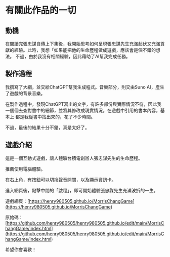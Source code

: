 # 有關此作品的一切
## 動機
在閱讀完張忠謀自傳上下集後，我開始思考如何呈現張忠謀先生充滿起伏又充滿貢獻的經驗。此時，我想「如果能把他的生命歷程做成遊戲，應該會是個不錯的想法。
不過，由於我沒有相關經驗，因此藉助了AI幫我完成任務。
## 製作過程
我撰寫了大綱，並交給ChatGPT幫我生成程式。音樂部分，則交由Suno AI，產生了遊戲的背景音樂。

在製作過程中，發現ChatGPT寫出的文字，有許多部份與實際情況不符，因此我一個個去查對書中的細節，並將其修改成現實情況。在遊戲中引用的書本內容，基本上
都是我從書中找出來的，花了不少時間。

不過，最後的結果十分不錯，真是太好了。
## 遊戲介紹
這是一個互動式遊戲，讓人體驗台積電創辦人張忠謀先生的生命歷程。

推薦使用電腦體驗。

在右上角，有按鈕可以切換聲音開關，以及顯示資訊卡。

進入網頁後，點擊中間的「啟程」，即可開始體驗張忠謀先生充滿波折的一生。

遊戲網頁：[https://henry980505.github.io/MorrisChangGame](<https://henry980505.github.io/MorrisChangGame>)

原始碼：[https://github.com/henry980505/henry980505.github.io/edit/main/MorrisChangGame/index.html](<https://github.com/henry980505/henry980505.github.io/edit/main/MorrisChangGame/index.html>)

希望你會喜歡！
